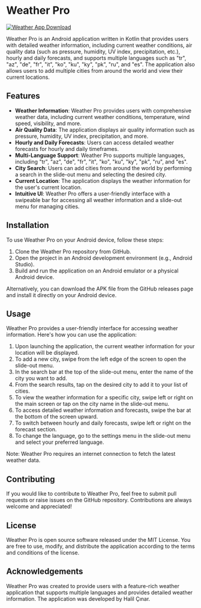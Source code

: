 # Weather Pro


[![Weather App Download](https://ssl.gstatic.com/images/branding/product/1x/drive_2020q4_48dp.png "Download")](https://drive.google.com/file/d/1fCMsLe18c3ZKbmwuhwSdKnjsRX6NKGwQ/view?usp=sharing)

Weather Pro is an Android application written in Kotlin that provides users with detailed weather information, including current weather conditions, air quality data (such as pressure, humidity, UV index, precipitation, etc.), hourly and daily forecasts, and supports multiple languages such as "tr", "az", "de", "fr", "it", "ko", "ku", "ky", "pk", "ru", and "es". The application also allows users to add multiple cities from around the world and view their current locations.

## Features

- **Weather Information**: Weather Pro provides users with comprehensive weather data, including current weather conditions, temperature, wind speed, visibility, and more.
- **Air Quality Data**: The application displays air quality information such as pressure, humidity, UV index, precipitation, and more.
- **Hourly and Daily Forecasts**: Users can access detailed weather forecasts for hourly and daily timeframes.
- **Multi-Language Support**: Weather Pro supports multiple languages, including "tr", "az", "de", "fr", "it", "ko", "ku", "ky", "pk", "ru", and "es".
- **City Search**: Users can add cities from around the world by performing a search in the slide-out menu and selecting the desired city.
- **Current Location**: The application displays the weather information for the user's current location.
- **Intuitive UI**: Weather Pro offers a user-friendly interface with a swipeable bar for accessing all weather information and a slide-out menu for managing cities.

## Installation

To use Weather Pro on your Android device, follow these steps:

1. Clone the Weather Pro repository from GitHub.
2. Open the project in an Android development environment (e.g., Android Studio).
3. Build and run the application on an Android emulator or a physical Android device.

Alternatively, you can download the APK file from the GitHub releases page and install it directly on your Android device.

## Usage

Weather Pro provides a user-friendly interface for accessing weather information. Here's how you can use the application:

1. Upon launching the application, the current weather information for your location will be displayed.
2. To add a new city, swipe from the left edge of the screen to open the slide-out menu.
3. In the search bar at the top of the slide-out menu, enter the name of the city you want to add.
4. From the search results, tap on the desired city to add it to your list of cities.
5. To view the weather information for a specific city, swipe left or right on the main screen or tap on the city name in the slide-out menu.
6. To access detailed weather information and forecasts, swipe the bar at the bottom of the screen upward.
7. To switch between hourly and daily forecasts, swipe left or right on the forecast section.
8. To change the language, go to the settings menu in the slide-out menu and select your preferred language.

Note: Weather Pro requires an internet connection to fetch the latest weather data.

## Contributing

If you would like to contribute to Weather Pro, feel free to submit pull requests or raise issues on the GitHub repository. Contributions are always welcome and appreciated!

## License

Weather Pro is open source software released under the MIT License. You are free to use, modify, and distribute the application according to the terms and conditions of the license.

## Acknowledgements

Weather Pro was created to provide users with a feature-rich weather application that supports multiple languages and provides detailed weather information. The application was developed by Halil Çınar.
